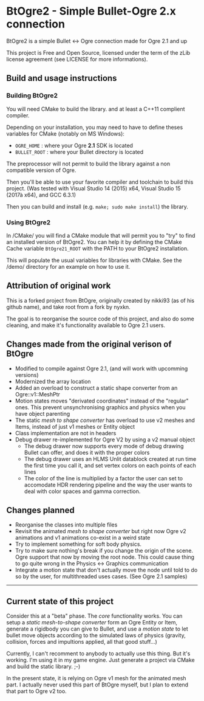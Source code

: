 # BtOgre2 - Simple Bullet-Ogre 2.x connection


BtOgre2 is a simple Bullet <-> Ogre connection made for Ogre 2.1 and up

This project is Free and Open Source, licensed under the term of the zLib license agreement (see LICENSE for more informations).

## Build and usage instructions

### Building BtOgre2

You will need CMake to build the library. and at least a C++11 complient compiler.

Depending on your installation, you may need to have to define theses variables for CMake (notably on MS Windows):

 - `OGRE_HOME` : where your Ogre **2.1** SDK is located
 - `BULLET_ROOT` : where your Bullet directory is located
 
 The preprocessor will not permit to build the library against a non compatible version of Ogre.

Then you'll be able to use your favorite compiler and toolchain to build this project.
(Was tested with Visual Studio 14 (2015) x64, Visual Studio 15 (2017à x64), and GCC 6.3.1)

Then you can build and install (e.g. `make; sudo make install`) the library.

### Using BtOgre2

In /CMake/ you will find a CMake module that will permit you to "try" to find an installed version of BtOgre2. You can help it by defining the CMake Cache variable `BtOgre21_ROOT` with the PATH to your BtOgre2 installation.

This will populate the usual variables for libraries with CMake. See the /demo/ directory for an example on how to use it.

## Attribution of original work

This is a forked project from BtOgre, originally created by nikki93 (as of his github name), and take root from a fork by nyxkn.

The goal is to reorganise the source code of this project, and also do some cleaning, and make it's functionality available to Ogre 2.1 users.

## Changes made from the original verison of BtOgre

 - Modified to compile against Ogre 2.1, (and will work with upcomming versions)
 - Modernized the array location 
 - Added an overload to construct a static shape converter from an Ogre::v1::MeshPtr
 - Motion states moves "derivated coordinates" instead of the "regular" ones. This prevent unsynchronising graphics and physics when you have object parenting
 - The static *mesh to shape converter* has overload to use v2 meshes and Items, instead of just v1 meshes or Entity object
 - Class implementation are not in headers
 - Debug drawer re-implemented for Ogre V2 by using a v2 manual object
   - The debug drawer now supports every mode of debug drawing Bullet can offer, and does it with the proper colors
   - The debug drawer uses an HLMS Unlit datablock created at run time the first time you call it, and set vertex colors on each points of each lines
   - The color of the line is multiplied by a factor the user can set to accomodate HDR rendering pipeline and the way the user wants to deal with color spaces and gamma correction.

## Changes planned

  - Reorganise the classes into multiple files
  - Revisit the animated *mesh to shape converter* but right now Ogre v2 animations and v1 animations co-exist in a weird state
  - Try to implement something for soft body physics.
  - Try to make sure nothing's break if you change the origin of the scene. Ogre support that now by moving the root node. This could cause thing to go quite wrong in the Physics <-> Graphics communication
  - Integrate a motion state that don't actually move the node until told to do so by the user, for multithreaded uses cases. (See Ogre 2.1 samples)

--- 

## Current state of this project

Consider this at a "beta" phase. The *core* functionality works. You can setup a *static mesh-to-shape converter* form an Ogre Entity or Item, generate a rigidbody you can give to Bullet, and use a *motion state* to let bullet move objects according to the simulated laws of physics (gravity, collision, forces and impultions applied, all that good stuff...) 

Currently, I can't recomment to anybody to actually use this thing. But it's working. I'm using it in my game engine. Just generate a project via CMake and build the static library. ;-)

In the present state, it is relying on Ogre v1 mesh for the animated mesh part. I actually never used this part of BtOgre myself, but I plan to extend that part to Ogre v2 too.
